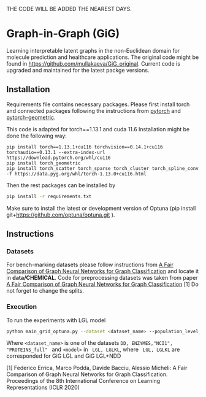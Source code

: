 THE CODE WILL BE ADDED THE NEAREST DAYS. 

# Graph-in-Graph (GiG)
Learning interpretable latent graphs in the non-Euclidean domain for molecule prediction and healthcare applications. The original code might be found in https://github.com/mullakaeva/GiG_original. Current code is upgraded and maintained for the latest packge versions. 

## Installation

Requirements file contains necessary packages. Please first install torch and connected packages following the instructions from [pytorch](https://pytorch.org/get-started/locally/) and [pytorch-geometric](https://pytorch-geometric.readthedocs.io/en/latest/notes/installation.html). 

This code is adapted for torch==1.13.1 and cuda 11.6
Installation might be done the following way:
```
pip install torch==1.13.1+cu116 torchvision==0.14.1+cu116 torchaudio==0.13.1 --extra-index-url https://download.pytorch.org/whl/cu116
pip install torch_geometric
pip install torch_scatter torch_sparse torch_cluster torch_spline_conv -f https://data.pyg.org/whl/torch-1.13.0+cu116.html
```


Then the rest packages can be installed by 
```bash
pip install -r requirements.txt
```
Make sure to install the latest or development version of Optuna (pip install git+https://github.com/optuna/optuna.git
).

## Instructions
### Datasets
For bench-marking datasets please follow instructions from [A Fair Comparison of Graph Neural Networks for Graph Classification](
https://github.com/diningphil/gnn-comparison#instructions) and locate it in **data/CHEMICAL**.
Code for preprocessing datasets was taken from paper [A Fair Comparison of Graph Neural Networks for Graph Classification](
https://github.com/diningphil/gnn-comparison#instructions) [1]
Do not forget to change the splits.

### Execution 
To run the experiments with LGL model
```bash
python main_grid_optuna.py --dataset <dataset_name> --population_level_module_type <model>
```
Where ```<dataset_name>``` is one of the datasets ```DD, ENZYMES,"NCI1", "PROTEINS_full" ```
and  ```<model>``` in ``` LGL, LGLKL```, where ``` LGL, LGLKL``` are corresponded for GiG LGL and GiG LGL+NDD

[1] Federico Errica, Marco Podda, Davide Bacciu, Alessio Micheli: A Fair Comparison of Graph Neural Networks for Graph Classification. Proceedings of the 8th International Conference on Learning Representations (ICLR 2020)

